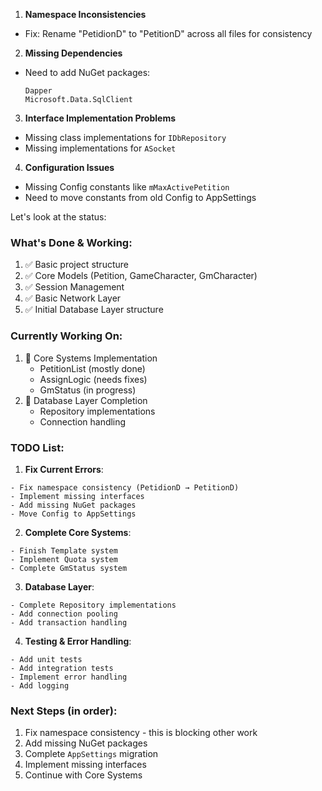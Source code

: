1. **Namespace Inconsistencies**
- Fix: Rename "PetidionD" to "PetitionD" across all files for consistency

2. **Missing Dependencies**
- Need to add NuGet packages:
  ```
  Dapper
  Microsoft.Data.SqlClient
  ```

3. **Interface Implementation Problems**
- Missing class implementations for `IDbRepository` 
- Missing implementations for `ASocket`

4. **Configuration Issues**
- Missing Config constants like `mMaxActivePetition`
- Need to move constants from old Config to AppSettings

Let's look at the status:

### What's Done & Working:
1. ✅ Basic project structure
2. ✅ Core Models (Petition, GameCharacter, GmCharacter)
3. ✅ Session Management 
4. ✅ Basic Network Layer
5. ✅ Initial Database Layer structure

### Currently Working On:
1. 🔄 Core Systems Implementation
   - PetitionList (mostly done)
   - AssignLogic (needs fixes)
   - GmStatus (in progress)
2. 🔄 Database Layer Completion
   - Repository implementations
   - Connection handling

### TODO List:
1. **Fix Current Errors**:
```
- Fix namespace consistency (PetidionD → PetitionD)
- Implement missing interfaces
- Add missing NuGet packages
- Move Config to AppSettings
```

2. **Complete Core Systems**:
```
- Finish Template system
- Implement Quota system
- Complete GmStatus system
```

3. **Database Layer**:
```
- Complete Repository implementations
- Add connection pooling
- Add transaction handling
```

4. **Testing & Error Handling**:
```
- Add unit tests
- Add integration tests
- Implement error handling
- Add logging
```

### Next Steps (in order):
1. Fix namespace consistency - this is blocking other work
2. Add missing NuGet packages
3. Complete `AppSettings` migration
4. Implement missing interfaces
5. Continue with Core Systems
